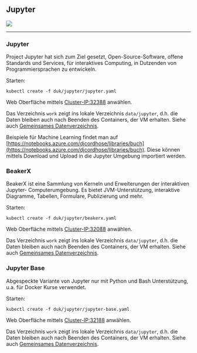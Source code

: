 Jupyter
-------

![](https://jupyter.org/assets/main-logo.svg)

- - -

### Jupyter

Project Jupyter hat sich zum Ziel gesetzt, Open-Source-Software, offene Standards und Services, für interaktives Computing, in Dutzenden von Programmiersprachen zu entwickeln.

Starten:

	kubectl create -f duk/jupyter/jupyter.yaml
	
Web Oberfläche mittels [Cluster-IP:32388](http://localhost:32388) anwählen.

Das Verzeichnis `work` zeigt ins lokale Verzeichnis `data/jupyter`, d.h. die Daten bleiben auch nach Beenden des Containers, der VM erhalten. Siehe auch [Gemeinsames Datenverzeichnis](../data/).

Beispiele für Machine Learning findet man auf [https://notebooks.azure.com/djcordhose/libraries/buch](https://notebooks.azure.com/djcordhose/libraries/buch). Diese können mittels Download und Upload in die Jupyter Umgebung importiert werden.

### BeakerX

BeakerX ist eine Sammlung von Kerneln und Erweiterungen der interaktiven Jupyter- Computerumgebung. Es bietet JVM-Unterstützung, interaktive Diagramme, Tabellen, Formulare, Publizierung und mehr. 

Starten:

	kubectl create -f duk/jupyter/beakerx.yaml
	
Web Oberfläche mittels [Cluster-IP:32088](http://localhost:32088) anwählen.

Das Verzeichnis `work` zeigt ins lokale Verzeichnis `data/jupyter`, d.h. die Daten bleiben auch nach Beenden des Containers, der VM erhalten. Siehe auch [Gemeinsames Datenverzeichnis](../data/).

### Jupyter Base

Abgespeckte Variante von Jupyter nur mit Python und Bash Unterstützung, u.a. für Docker Kurse verwendet.

Starten:

	kubectl create -f duk/jupyter/jupyter-base.yaml
	
Web Oberfläche mittels [Cluster-IP:32188](http://localhost:32188) anwählen.

Das Verzeichnis `work` zeigt ins lokale Verzeichnis `data/jupyter`, d.h. die Daten bleiben auch nach Beenden des Containers, der VM erhalten. Siehe auch [Gemeinsames Datenverzeichnis](../data/).
